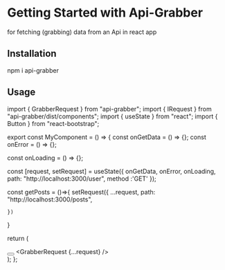 # Getting Started with Api-Grabber

for fetching (grabbing) data from an Api in react app

## Installation
npm i api-grabber

## Usage

import { GrabberRequest } from "api-grabber";
import { IRequest } from "api-grabber/dist/components";
import { useState } from "react";
import { Button } from "react-bootstrap";

export const MyComponent = () => {
  const onGetData = () => {};
  const onError = () => {};

  const onLoading = () => {};

  const [request, setRequest] = useState<IRequest>({
    onGetData,
    onError,
    onLoading,
    path: "http://localhost:3000/user",
    method :'GET'
  });

  const getPosts = ()=>{
    setRequest({
        ...request,
        path: "http://localhost:3000/posts",
  
    })
  }

  return (
    <div>
        <Button onClick={getPosts}></Button>
      <GrabberRequest {...request} />
    </div>
  );
};


